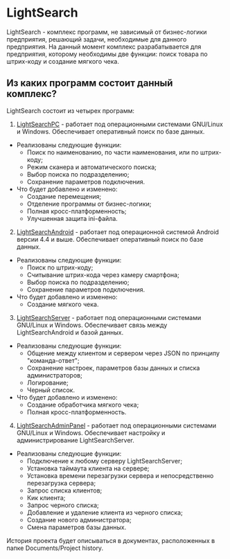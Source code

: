 LightSearch
===========

LightSearch - комплекс программ, не зависимый от бизнес-логики предприятия, решающий задачи, необходимые для данного предприятия. На данный момент комплекс разрабатывается для предприятия, которому необходимы две функции: поиск товара по штрих-коду и создание мягкого чека.

Из каких программ состоит данный комплекс?
------------------------------------------
LightSearch состоит из четырех программ:

1) [LightSearchPC](https://github.com/ViiSE/LightSearch/blob/master/Documents/Project%20history/LightSearchPC.pdf) - работает под операционными системами GNU/Linux и Windows. Обеспечивает оперативный поиск по базе данных. 
 * Реализованы следующие функции:
   - Поиск по наименованию, по части наименования, или по штрих-коду;
   - Режим сканера и автоматического поиска;
   - Выбор поиска по подразделению;
   - Сохранение параметров подключения.
 * Что будет добавлено и изменено:
   - Создание перемещения;
   - Отделение программы от бизнес-логики;
   - Полная кросс-платформенность;
   - Улучшенная защита ini-файла.
  
2) [LightSearchAndroid](https://github.com/ViiSE/LightSearch/blob/master/Documents/Project%20history/LightSearchAndroid.pdf) - работает под операционной системой Android версии 4.4 и выше. Обеспечивает оперативный поиск по базе данных.
 * Реализованы следующие функции:
   -  Поиск по штрих-коду;
   -  Считывание штрих-кода через камеру смартфона;
   -  Выбор поиска по подразделению;
   -  Сохранение параметров подключения.
 * Что будет добавлено и изменено:
   - Создание мягкого чека.

3) [LightSearchServer](https://github.com/ViiSE/LightSearch/blob/master/Documents/Project%20history/LightSearchServer.pdf) - работает под операционными системами GNU/Linux и Windows. Обеспечивает связь между LightSearchAndroid и базой данных.
 * Реализованы следующие функции:
   - Общение между клиентом и сервером через JSON по принципу "команда-ответ";
   - Сохранение настроек, параметров базы данных и списка администраторов;
   - Логирование;
   - Черный список.
 * Что будет добавлено и изменено:
   - Создание обработчика мягкого чека;
   - Полная кросс-платформенность.

4) [LightSearchAdminPanel](https://github.com/ViiSE/LightSearch/blob/master/Documents/Project%20history/LightSearchAdminPanel.pdf) - работает под операционными системами GNU/Linux и Windows. Обеспечивает настройку и администрирование LightSearchServer.
 * Реализованы следующие функции:
   - Подключение к любому серверу LightSearchServer;
   - Установка таймаута клиента на сервере;
   - Установка времени перезагрузки сервера и непосредственно перезагрузка сервера;
   - Запрос списка клиентов;
   - Кик клиента;
   - Запрос черного списка;
   - Добавление и удаление клиента из черного списка;
   - Создание нового администратора;
   - Смена параметров базы данных.

История проекта будет описываться в документах, расположенных в папке Documents/Project history.
